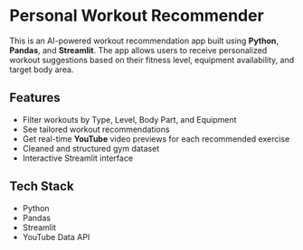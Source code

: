 # Personal Workout Recommender

This is an AI-powered workout recommendation app built using **Python**, **Pandas**, and **Streamlit**. The app allows users to receive personalized workout suggestions based on their fitness level, equipment availability, and target body area.

## Features

- Filter workouts by Type, Level, Body Part, and Equipment
- See tailored workout recommendations
- Get real-time **YouTube** video previews for each recommended exercise
- Cleaned and structured gym dataset
- Interactive Streamlit interface

## Tech Stack

- Python
- Pandas
- Streamlit
- YouTube Data API
